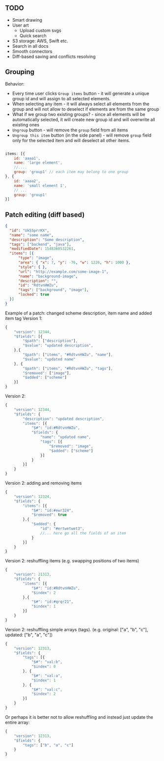 TODO
-------------
- Smart drawing
- User art
    - Upload custom svgs
    - Quick search
- S3 storage: AWS, Swift etc.
- Search in all docs
- Smooth connectors
- Diff-based saving and conflicts resolving



Grouping
-------------------
 Behavior:

* Every time user clicks `Group items` button - it will generate a unique group id and will assign to all selected elements.
* When selecting any item - it will always select all elements from the group and will not allow to deselect if elements are from the same group
* What if we group two existing groups? - since all elements will be automatically selected, it will create new group id and will overwrite all existing ones
* `Ungroup` button - will remove the `group` field from all items
* `Ungroup this item` button (in the side panel) - will remove `group` field only for the selected item and will deselect all other items.

```javascript

items: [{
    id: 'aaaa1',
    name: 'large element',
    //....
    group: 'group1' // each item may belong to one group
}, {
    id: 'aaaa2',
    name: 'small element 1',
    // ...
    group: 'group1'
}]
```

Patch editing (diff based)
--------------

```json
{
  "id": "Uk55prrKX",
  "name": "some name",
  "description": "Some description",
  "tags": ["backend", "java"],
  "modifiedDate": 1548360532261,
  "items": [{
      "type": "image",
      "area": { "x": 7, "y": -76, "w": 1226, "h": 1000 },
      "style": { },
      "url": "http://example.com/some-image-1",
      "name": "background-image",
      "description": "",
      "id": "RdtvnHWZu",
      "tags": ["background", "image"],
      "locked": true
  }]
}
```

Example of a patch: changed scheme description, item name and added item tag
Version 1:
```javascript
{
    "version": 12344,
    "$fields": [{
        "$path": ["description"],
        "$value": "updated description",
    },{
        "$path": ["items", "#RdtvnHWZu", "name"],
        "$value": "updated name"
    }, {
        "$path": ["items", "#RdtvnHWZu", "tags"],
        "$removed": ["image"],
        "$added": ["scheme"]
    }]
}
```

Version 2:
```javascript
{
    "version": 12344,
    "$fields": {
        "description": "updated description",
        "items": [{
            "$#": "id:#RdtvnHWZu",
            "$fields": {
                "name": "updated name",
                "tags": [{
                    "$removed": "image",
                    "$added": ["scheme"]
                }]
            }
        }]
    }
}
```

Version 2: adding and removing items
```javascript
{
    "version": 12324,
    "$fields": {
        "items": [{
            "$#": "id:#ewr324",
            "$removed": true
        },{
            "$added": {
                "id": "#ertwetwet3",
                //... here go all the fields of an item
            }
        }]
    }
}
```

Version 2: reshuffling items (e.g. swapping positions of two items)
```javascript
{
    "version": 21313,
    "$fields": {
        "items": [{
            "$#": "id:#RdtvnHWZu",
            "$index": 2
        },{
            "$#": "id:#qrqr21",
            "$index": 1
        }]
    }
}
```


Version 2: reshuffling simple arrays (tags). (e.g. original: ["a", "b", "c"], updated: ["b", "a", "c"])
```javascript
{
    "version": 12313,
    "$fields": {
        "tags": [{
            "$#": "val:b",
            "$index": 0
        }, {
            "$#": "val:a",
            "$index": 1
        }, {
            "$#": "val:c",
            "$index": 2
        }]
    }
}
```

Or perhaps it is better not to allow reshuffling and instead just update the entire array:
```javascript
{
    "version": 12313,
    "$fields": {
        "tags": ["b", "a", "c"]
    }
}
```
